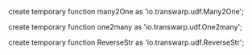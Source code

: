 create temporary function many2One as 'io.transwarp.udf.Many2One';

 create temporary function one2many as 'io.transwarp.udf.One2many';

 create temporary function ReverseStr as 'io.transwarp.udf.ReverseStr';

